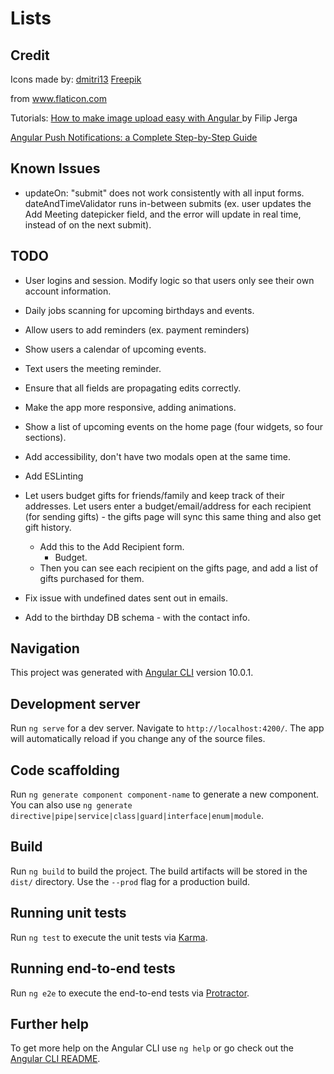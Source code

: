 # Lists

## Credit

Icons made by:
<a href="https://www.flaticon.com/authors/dmitri13" title="dmitri13">dmitri13</a>
<a href="https://www.freepik.com" title="Freepik">Freepik</a>

from <a href="https://www.flaticon.com/" title="Flaticon">www.flaticon.com</a>

Tutorials:
<a href="https://www.freecodecamp.org/news/how-to-make-image-upload-easy-with-angular-1ed14cb2773b/">
How to make image upload easy with Angular
</a> by Filip Jerga

<a href="https://blog.angular-university.io/angular-push-notifications/">
	Angular Push Notifications: a Complete Step-by-Step Guide
</a>

## Known Issues
- updateOn: "submit" does not work consistently with all input forms. dateAndTimeValidator runs in-between submits (ex. user updates the Add Meeting datepicker field, and the error will update in real time, instead of on the next submit). 

## TODO

- User logins and session. Modify logic so that users only see their own account information.
- Daily jobs scanning for upcoming birthdays and events.
- Allow users to add reminders (ex. payment reminders)
- Show users a calendar of upcoming events.
- Text users the meeting reminder.

- Ensure that all fields are propagating edits correctly.

- Make the app more responsive, adding animations.
- Show a list of upcoming events on the home page (four widgets, so four sections).
- Add accessibility, don't have two modals open at the same time.
- Add ESLinting

- Let users budget gifts for friends/family and keep track of their addresses. Let users enter a budget/email/address for each recipient (for sending gifts) - the gifts page will sync this same thing and also get gift history.

  - Add this to the Add Recipient form.
    - Budget.
  - Then you can see each recipient on the gifts page, and add a list of gifts purchased for them.

- Fix issue with undefined dates sent out in emails.
- Add to the birthday DB schema - with the contact info.

## Navigation

This project was generated with [Angular CLI](https://github.com/angular/angular-cli) version 10.0.1.

## Development server

Run `ng serve` for a dev server. Navigate to `http://localhost:4200/`. The app will automatically reload if you change any of the source files.

## Code scaffolding

Run `ng generate component component-name` to generate a new component. You can also use `ng generate directive|pipe|service|class|guard|interface|enum|module`.

## Build

Run `ng build` to build the project. The build artifacts will be stored in the `dist/` directory. Use the `--prod` flag for a production build.

## Running unit tests

Run `ng test` to execute the unit tests via [Karma](https://karma-runner.github.io).

## Running end-to-end tests

Run `ng e2e` to execute the end-to-end tests via [Protractor](http://www.protractortest.org/).

## Further help

To get more help on the Angular CLI use `ng help` or go check out the [Angular CLI README](https://github.com/angular/angular-cli/blob/master/README.md).
